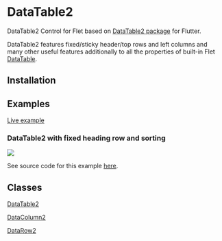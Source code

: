 # DataTable2

DataTable2 Control for Flet based on [DataTable2 package](https://pub.dev/packages/data_table_2) for Flutter. 

DataTable2 features fixed/sticky header/top rows and left columns and many other useful features additionally to all the properties of built-in Flet [DataTable](https://flet.dev/docs/controls/datatable).

## Installation

## Examples

[Live example](https://flet-controls-gallery.fly.dev/layout/datatable2)

### DataTable2 with fixed heading row and sorting

<img src="assets/datatable2-example.gif">

See source code for this example [here](https://github.com/flet-dev/flet_datatable2/tree/main/examples/flet_datatable2_example/src).

## Classes

[DataTable2](/docs/datatable2.md)

[DataColumn2](/docs/datacolumn2.md)

[DataRow2](/docs/datarow2.md)


